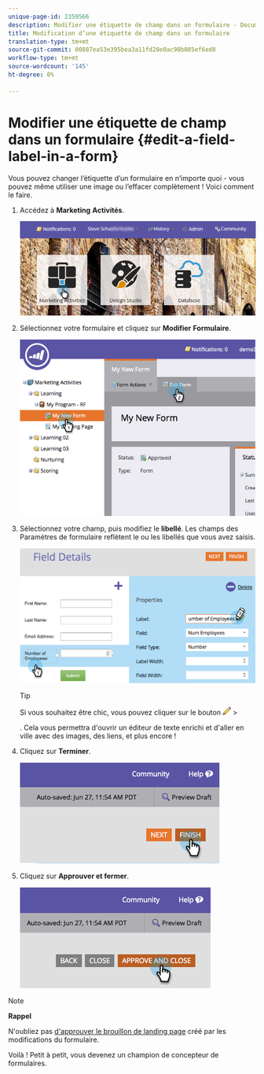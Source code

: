 ```yaml
---
unique-page-id: 2359566
description: Modifier une étiquette de champ dans un formulaire - Documents marketing - Documentation du produit
title: Modification d’une étiquette de champ dans un formulaire
translation-type: tm+mt
source-git-commit: 00887ea53e395bea3a11fd28e0ac98b085ef6ed8
workflow-type: tm+mt
source-wordcount: '145'
ht-degree: 0%

---
```



# Modifier une étiquette de champ dans un formulaire {#edit-a-field-label-in-a-form}

Vous pouvez changer l’étiquette d’un formulaire en n’importe quoi - vous pouvez même utiliser une image ou l’effacer complètement ! Voici comment le faire.

1. Accédez à **Marketing** **Activités**.

   ![](assets/login-marketing-activities-3.png)

1. Sélectionnez votre formulaire et cliquez sur **Modifier** **Formulaire**.

   ![](assets/image2014-9-15-17-3a26-3a27.png)

1. Sélectionnez votre champ, puis modifiez le **libellé**. Les champs des Paramètres de formulaire reflètent le ou les libellés que vous avez saisis.

   ![](assets/image2014-9-15-17-3a26-3a42.png)

   >[!TIP]
   >
   >Si vous souhaitez être chic, vous pouvez cliquer sur le bouton   ![](assets/image2014-9-15-17-3a27-3a7.png)   >
   >
   > . Cela vous permettra d&#39;ouvrir un éditeur de texte enrichi et d&#39;aller en ville avec des images, des liens, et plus encore !

1. Cliquez sur **Terminer**.

   ![](assets/image2014-9-15-17-3a27-3a26.png)

1. Cliquez sur **Approuver et fermer**.

   ![](assets/image2014-9-15-17-3a27-3a44.png)

>[!NOTE]
>
>**Rappel**
>
>N&#39;oubliez pas [d&#39;approuver le brouillon de landing page](../../../../product-docs/demand-generation/landing-pages/understanding-landing-pages/approve-unapprove-or-delete-a-landing-page.md) créé par les modifications du formulaire.

Voilà ! Petit à petit, vous devenez un champion de concepteur de formulaires.

